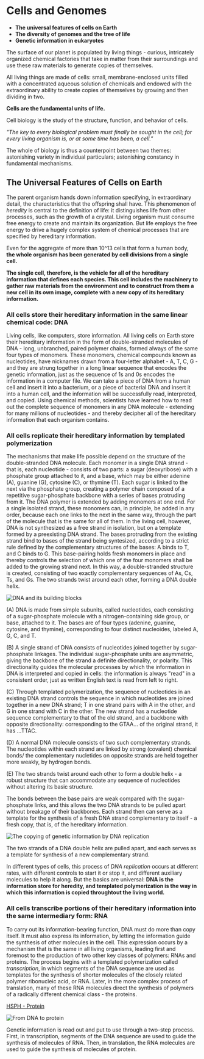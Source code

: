 # Cells and Genomes  

* **The universal features of cells on Earth**  
* **The diversity of genomes and the tree of life**  
* **Genetic information in eukaryotes**  

The surface of our planet is populated by living things - curious, intricately organized chemical factories that take in matter from their surroundings and use these raw materials to generate copies of themselves.   

All living things are made of cells: small, membrane-enclosed units filled with a concentrated aqueous solution of chemicals and endowed with the extraordinary ability to create copies of themselves by growing and then dividing in two.   

**Cells are the fundamental units of life.**   

Cell biology is the study of the structure, function, and behavior of cells.  

_"The key to every biological problem must finally be sought in the cell; for every living organism is, or at some time has been, a cell."_   

The whole of biology is thus a counterpoint between two themes: astonishing variety in individual particulars; astonishing constancy in fundamental mechanisms.  


## The Universal Features of Cells on Earth  

The parent organism hands down information specifying, in extraordinary detail, the characteristics that the offspring shall have. This phenomenon of _heredity_ is central to the definition of life: it distinguishes life from other processes, such as the growth of a crystal. Living organism must consume free energy to create and maintain its organization. But life employs the free energy to drive a hugely complex system of chemical processes that are specified by hereditary information.  

Even for the aggregate of more than 10^13 cells that form a human body, **the whole organism has been generated by cell divisions from a single cell.**  

**The single cell, therefore, is the vehicle for all of the hereditary information that defines each species. This cell includes the machinery to gather raw materials from the environment and to construct from them a new cell in its own image, complete with a new copy of its hereditary information.**  


### All cells store their hereditary information in the same linear chemical code: DNA  

Living cells, like computers, store information. All living cells on Earth store their hereditary information in the form of double-stranded molecules of DNA - long, unbranched, paired polymer chains, formed always of the same four types of monomers. These monomers, chemical compounds known as nucleotides, have nicknames drawn from a four-letter alphabet - A, T, C, G - and they are strung together in a long linear sequence that encodes the genetic information, just as the sequence of 1s and 0s encodes the information in a computer file. We can take a piece of DNA from a human cell and insert it into a bacterium, or a piece of bacterial DNA and insert it into a human cell, and the information will be successfully read, interpreted, and copied. Using chemical methods, scientists have learned how to read out the complete sequence of monomers in any DNA molecule - extending for many millions of nucleotides - and thereby decipher all of the hereditary information that each organism contains.

### All cells replicate their hereditary information by templated polymerization

The mechanisms that make life possible depend on the structure of the double-stranded DNA molecule. Each monomer in a single DNA strand - that is, each nucleotide - consists of two parts: a sugar (deoxyribose) with a phosphate group attached to it, and a base, which may be either adenine (A), guanine (G), cytosine (C), or thymine (T). Each sugar is linked to the next via the phosphate group, creating a polymer chain composed of a repetitive sugar-phosphate backbone with a series of bases protruding from it. The DNA polymer is extended by adding monomers at one end. For a single isolated strand, these monomers can, in principle, be added in any order, because each one links to the next in the same way, through the part of the molecule that is the same for all of them. In the living cell, however, DNA is not synthesized as a free strand in isolation, but on a template formed by a preexisting DNA strand. The bases protruding from the existing strand bind to bases of the strand being syntesized, according to a strict rule defined by the complementary structures of the bases: A binds to T, and C binds to G. This base-pairing holds fresh monomers in place and thereby controls the selection of which one of the four monomers shall be added to the growing strand next. In this way, a double-stranded structure is created, consisting of two exactly complementary sequences of As, Cs, Ts, and Gs. The two strands twist around each other, forming a DNA double helix.

![DNA and its building blocks](https://raw.githubusercontent.com/anushikhov/molecular-biology/master/img/1-2.png)  

(A) DNA is made from simple subunits, called nucleotides, each consisting of a sugar-phosphate molecule with a nitrogen-containing side group, or base, attached to it. The bases are of four types (adenine, guanine, cytosine, and thymine), corresponding to four distinct nucleoides, labeled A, G, C, and T.  

(B) A single strand of DNA consists of nucleotides joined together by sugar-phosphate linkages. The individual sugar-phosphate units are asymmetric, giving the backbone of the strand a definite directionality, or polarity. This directionality guides the molecular processes by which the information in DNA is interpreted and copied in cells: the information is always "read" in a consistent order, just as written English text is read from left to right.  

(C) Through templated polymerization, the sequence of nucleotides in an existing DNA strand controls the sequence in which nucleotides are joined together in a new DNA strand; T in one strand pairs with A in the other, and G in one strand with C in the other. The new strand has a nucleotide sequence complementary to that of the old strand, and a backbone with opposite directionality: corresponding to the GTAA... of the original strand, it has ...TTAC.  

(D) A normal DNA molecule consists of two such complementary strands. The nucleotides within each strand are linked by strong (covalent) chemical bonds/ the complementary nucletides on opposite strands are held together more weakly, by hydrogen bonds.  

(E) The two strands twist around each other to form a double helix - a robust structure that can accommodate any sequence of nucleotides without altering its basic structure.  

The bonds between the base pairs are weak compared with the sugar-phosphate links, and this allows the two DNA strands to be pulled apart without breakage of their backbones. Each strand then can serve as a template for the synthesis of a fresh DNA strand complementary to itself - a fresh copy, that is, of the hereditary information.   

![The copying of genetic information by DNA replication](https://raw.githubusercontent.com/anushikhov/molecular-biology/master/img/1-3.png)  

The two strands of a DNA double helix are pulled apart, and each serves as a template for synthesis of a new complementary strand.  

In different types of cells, this process of _DNA replication_ occurs at different rates, with different controls to start it or stop it, and different auxiliary molecules to help it along. But the basics are universal: **DNA is the information store for heredity, and templated polymerization is the way in which this information is copied throughtout the living world.**

### All cells transcribe portions of their hereditary information into the same intermediary form: RNA  

To carry out its information-bearing function, DNA must do more than copy itself. It must also express its information, by letting the information guide the synthesis of other molecules in the cell. This expression occurs by a mechanism that is the same in all living organisms, leading first and foremost to the production of two other key classes of polymers: RNAs and proteins. The process begins with a templated polymerization called _transcription_, in which segments of the DNA sequence are used as templates for the synthesis of shorter molecules of the closely related polymer ribonucleic acid, or RNA. Later, in the more complex process of translation, many of these RNA molecules direct the synthesis of polymers of a radically different chemical class - the proteins.  

[HSPH - Protein](https://www.hsph.harvard.edu/nutritionsource/what-should-you-eat/protein/)  

![From DNA to protein](https://raw.githubusercontent.com/anushikhov/molecular-biology/master/img/1-4.png)  

Genetic information is read out and put to use through a two-step process. First, in transcription, segments of the DNA sequence are used to guide the synthesis of molecules of RNA. Then, in translation, the RNA molecules are used to guide the synthesis of molecules of protein.




